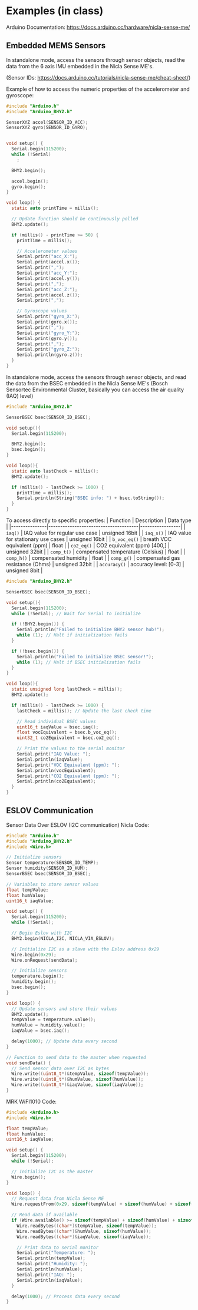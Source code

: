 # Examples (in class)
Arduino Documentation:
https://docs.arduino.cc/hardware/nicla-sense-me/

## Embedded MEMS Sensors

In standalone mode, access the sensors through sensor objects, read the data from the 6 axis IMU embedded in the Nicla Sense ME's.

(Sensor IDs: https://docs.arduino.cc/tutorials/nicla-sense-me/cheat-sheet/)

Example of how to access the numeric properties of the accelerometer and gyroscope:
```C
#include "Arduino.h"
#include "Arduino_BHY2.h"

SensorXYZ accel(SENSOR_ID_ACC);
SensorXYZ gyro(SENSOR_ID_GYRO);


void setup() {
  Serial.begin(115200);
  while (!Serial)
    ;

  BHY2.begin();

  accel.begin();
  gyro.begin();
}

void loop() {
  static auto printTime = millis();

  // Update function should be continuously polled
  BHY2.update();

  if (millis() - printTime >= 50) {
    printTime = millis();

    // Accelerometer values
    Serial.print("acc_X:");
    Serial.print(accel.x());
    Serial.print(",");
    Serial.print("acc_Y:");
    Serial.print(accel.y());
    Serial.print(",");
    Serial.print("acc_Z:");
    Serial.print(accel.z());
    Serial.print(",");

    // Gyroscope values
    Serial.print("gyro_X:");
    Serial.print(gyro.x());
    Serial.print(",");
    Serial.print("gyro_Y:");
    Serial.print(gyro.y());
    Serial.print(",");
    Serial.print("gyro_Z:");
    Serial.println(gyro.z());
  }
}
```

In standalone mode, access the sensors through sensor objects, and read the data from the BSEC embedded in the Nicla Sense ME's (Bosch Sensortec Environmental Cluster, basically you can access the air quality (IAQ) level)

```C
#include "Arduino_BHY2.h"

SensorBSEC bsec(SENSOR_ID_BSEC);

void setup(){
  Serial.begin(115200);

  BHY2.begin();
  bsec.begin();
}

void loop(){
  static auto lastCheck = millis();
  BHY2.update();

  if (millis() - lastCheck >= 1000) {
    printTime = millis();
    Serial.println(String("BSEC info: ") + bsec.toString());
  }
}
```
To access directly to specific properties:
| Function      | Description                           | Data type       |
|---------------|--------------------------------------|-----------------|
| `iaq()`       | IAQ value for regular use case       | unsigned 16bit  |
| `iaq_s()`     | IAQ value for stationary use cases   | unsigned 16bit  |
| `b_voc_eq()`  | breath VOC equivalent (ppm)          | float           |
| `co2_eq()`    | CO2 equivalent (ppm) [400,]          | unsigned 32bit  |
| `comp_t()`    | compensated temperature (Celsius)    | float           |
| `comp_h()`    | compensated humidity                 | float           |
| `comp_g()`    | compensated gas resistance (Ohms)    | unsigned 32bit  |
| `accuracy()`  | accuracy level: [0-3]                | unsigned 8bit   |

```C
#include "Arduino_BHY2.h"

SensorBSEC bsec(SENSOR_ID_BSEC);

void setup(){
  Serial.begin(115200);
  while (!Serial); // Wait for Serial to initialize

  if (!BHY2.begin()) {
    Serial.println("Failed to initialize BHY2 sensor hub!");
    while (1); // Halt if initialization fails
  }

  if (!bsec.begin()) {
    Serial.println("Failed to initialize BSEC sensor!");
    while (1); // Halt if BSEC initialization fails
  }
}

void loop(){
  static unsigned long lastCheck = millis();
  BHY2.update();

  if (millis() - lastCheck >= 1000) {
    lastCheck = millis(); // Update the last check time

    // Read individual BSEC values
    uint16_t iaqValue = bsec.iaq();
    float vocEquivalent = bsec.b_voc_eq();
    uint32_t co2Equivalent = bsec.co2_eq();

    // Print the values to the serial monitor
    Serial.print("IAQ Value: ");
    Serial.println(iaqValue);
    Serial.print("VOC Equivalent (ppm): ");
    Serial.println(vocEquivalent);
    Serial.print("CO2 Equivalent (ppm): ");
    Serial.println(co2Equivalent);
  }
}
```
## ESLOV Communication
Sensor Data Over ESLOV (I2C communication)
Nicla Code:
```C
#include "Arduino.h"
#include "Arduino_BHY2.h"
#include <Wire.h>

// Initialize sensors
Sensor temperature(SENSOR_ID_TEMP);
Sensor humidity(SENSOR_ID_HUM);
SensorBSEC bsec(SENSOR_ID_BSEC);

// Variables to store sensor values
float tempValue;
float humValue;
uint16_t iaqValue;

void setup() {
  Serial.begin(115200);
  while (!Serial);

  // Begin Eslov with I2C
  BHY2.begin(NICLA_I2C, NICLA_VIA_ESLOV);

  // Initialize I2C as a slave with the Eslov address 0x29
  Wire.begin(0x29);
  Wire.onRequest(sendData);

  // Initialize sensors
  temperature.begin();
  humidity.begin();
  bsec.begin();
}

void loop() {
  // Update sensors and store their values
  BHY2.update();
  tempValue = temperature.value();
  humValue = humidity.value();
  iaqValue = bsec.iaq();

  delay(1000); // Update data every second
}

// Function to send data to the master when requested
void sendData() {
  // Send sensor data over I2C as bytes
  Wire.write((uint8_t*)&tempValue, sizeof(tempValue));
  Wire.write((uint8_t*)&humValue, sizeof(humValue));
  Wire.write((uint8_t*)&iaqValue, sizeof(iaqValue));
}
```

MRK WiFI1010 Code:
```C
#include <Arduino.h>
#include <Wire.h>

float tempValue;
float humValue;
uint16_t iaqValue;

void setup() {
  Serial.begin(115200);
  while (!Serial);

  // Initialize I2C as the master
  Wire.begin();
}

void loop() {
  // Request data from Nicla Sense ME
  Wire.requestFrom(0x29, sizeof(tempValue) + sizeof(humValue) + sizeof(iaqValue));

  // Read data if available
  if (Wire.available() >= sizeof(tempValue) + sizeof(humValue) + sizeof(iaqValue)) {
    Wire.readBytes((char*)&tempValue, sizeof(tempValue));
    Wire.readBytes((char*)&humValue, sizeof(humValue));
    Wire.readBytes((char*)&iaqValue, sizeof(iaqValue));

    // Print data to serial monitor
    Serial.print("Temperature: ");
    Serial.println(tempValue);
    Serial.print("Humidity: ");
    Serial.println(humValue);
    Serial.print("IAQ: ");
    Serial.println(iaqValue);
  }

  delay(1000); // Process data every second
}
```
